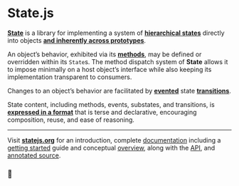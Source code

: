 # State.js

**[State][0]** is a library for implementing a system of **[hierarchical states][1]** directly into objects **[and inherently across prototypes][2]**.

An object’s behavior, exhibited via its **[methods][3]**, may be defined or overridden within its `State`s. The method dispatch system of **State** allows it to impose minimally on a host object’s interface while also keeping its implementation transparent to consumers.

Changes to an object’s behavior are facilitated by **[evented][4]** state **[transitions][5]**.

State content, including methods, events, substates, and transitions, is **[expressed in a format][6]** that is terse and declarative, encouraging composition, reuse, and ease of reasoning.

* * *

Visit **[statejs.org][]** for an introduction, complete [documentation][] including a [getting started][] guide and conceptual [overview][], along with the [API][], and [annotated source][].

### &#x1f44b;




[0]: http://statejs.org/
[1]: http://statejs.org/docs/#concepts--inheritance--superstates-and-substates
[2]: http://statejs.org/docs/#concepts--inheritance--protostates
[3]: http://statejs.org/docs/#concepts--methods
[4]: http://statejs.org/docs/#concepts--events
[5]: http://statejs.org/docs/#concepts--transitions
[6]: http://statejs.org/docs/#concepts--expressions

[statejs.org]:       http://statejs.org/
[documentation]:     http://statejs.org/docs/
[getting started]:   http://statejs.org/docs/#getting-started
[overview]:          http://statejs.org/docs/#overview
[API]:               http://statejs.org/api/
[annotated source]:  http://statejs.org/source/
